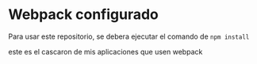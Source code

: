 # Webpack configurado

Para usar este repositorio, se debera ejecutar el comando de ```npm install```

este es el cascaron de mis aplicaciones que usen webpack


